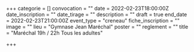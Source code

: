 +++
categorie = []
convocation = ""
date = 2022-02-23T18:00:00Z
date_inscription = ""
date_tirage = ""
description = ""
draft = true
end_date = 2022-02-23T21:00:00Z
event_type = "creneau"
fiche_inscription = ""
image = ""
lieu = "Gymnase Jean Maréchal"
poster = ""
reglement = ""
title = "Maréchal 19h / 22h Tous les adultes"

+++
